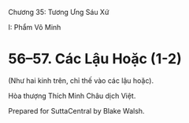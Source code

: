 

Chương 35: Tương Ưng Sáu Xứ

I: Phẩm Vô Minh

# 56–57. Các Lậu Hoặc (1-2)

(Như hai kinh trên, chỉ thế vào các lậu hoặc).

Hòa thượng Thích Minh Châu dịch Việt.

Prepared for SuttaCentral by Blake Walsh.